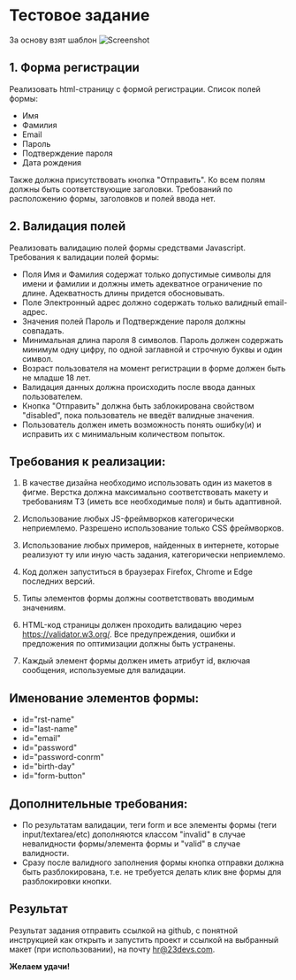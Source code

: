 # Тестовое задание
За основу взят шаблон ![Screenshot](.src/assets/regForm.png)
## 1. Форма регистрации
Реализовать html-страницу с формой регистрации. Список полей формы:
* Имя
* Фамилия
* Email
* Пароль
* Подтверждение пароля
* Дата рождения

Также должна присутствовать кнопка "Отправить". Ко всем полям должны быть соответствующие заголовки. Требований по расположению формы, заголовков и полей ввода нет.

## 2. Валидация полей
Реализовать валидацию полей формы средствами Javascript. Требования к валидации полей формы:

* Поля Имя и Фамилия содержат только допустимые символы для имени и фамилии и должны иметь адекватное ограничение по длине. Адекватность длины придется обосновывать.
* Поле Электронный адрес должно содержать только валидный email-адрес.
* Значения полей Пароль и Подтверждение пароля должны совпадать.
* Минимальная длина пароля 8 символов. Пароль должен содержать минимум одну цифру, по одной заглавной и строчную буквы и один символ.
* Возраст пользователя на момент регистрации в форме должен быть не младше 18 лет.
* Валидация данных должна происходить после ввода данных пользователем.
* Кнопка "Отправить" должна быть заблокирована свойством "disabled", пока пользователь не введёт валидные значения.
* Пользователь должен иметь возможность понять ошибку(и) и исправить их с минимальным количеством попыток.

## Требования к реализации:

1. В качестве дизайна необходимо использовать один из макетов в фигме. Верстка должна максимально соответствовать макету и требованиям ТЗ (иметь все необходимые поля) и быть адаптивной.

2. Использование любых JS-фреймворков категорически неприемлемо. Разрешено использование только CSS фреймворков.

3. Использование любых примеров, найденных в интернете, которые реализуют ту или иную часть задания, категорически неприемлемо.

4. Код должен запуститься в браузерах Firefox, Chrome и Edge последних версий.

5. Типы элементов формы должны соответствовать вводимым значениям.

6. HTML-код страницы должен проходить валидацию через https://validator.w3.org/. Все предупреждения, ошибки и предложения по оптимизации должны быть устранены.

7. Каждый элемент формы должен иметь атрибут id, включая сообщения, используемые для валидации.

## Именование элементов формы:
* id="rst-name"
* id="last-name"
* id="email"
* id="password"
* id="password-conrm"
* id="birth-day"
* id="form-button"

## Дополнительные требования:
* По результатам валидации, теги form и все элементы формы (теги input/textarea/etc) дополняются классом "invalid" в случае невалидности формы/элемента формы и "valid" в случае валидности.
* Сразу после валидного заполнения формы кнопка отправки должна быть разблокирована, т.е. не требуется делать клик вне формы для разблокировки кнопки.

## Результат
Результат задания отправить ссылкой на github, с понятной инструкцией как открыть и запустить проект и ссылкой на выбранный макет (при использовании), на почту hr@23devs.com.

**Желаем удачи!**
